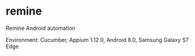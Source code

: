 # remine
Remine Android automation

Environment: 
	Cucumber, 
	Appium 1.12.0,
	Android 8.0,
	Samsung Galaxy S7 Edge
